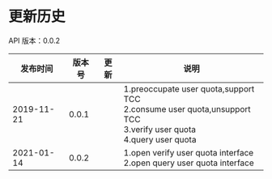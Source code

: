 # 更新历史 #
API 版本：0.0.2

| 发布时间   | 版本号 | 更新 | 说明                                                         |
| ---------- | ------ | ---- | ------------------------------------------------------------ |
| 2019-11-21 | 0.0.1  |      | 1.preoccupate user quota,support TCC<br/>                   2.consume user quota,unsupport TCC<br/>                   3.verify user quota<br/>                   4.query user quota |
| 2021-01-14 | 0.0.2  |      | 1.open verify user quota interface<br/>2.open query user quota interface |
